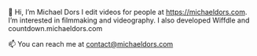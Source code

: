 👋 Hi, I’m Michael Dors
I edit videos for people at https://michaeldors.com. I’m interested in filmmaking and videography. I also developed Wiffdle and countdown.michaeldors.com

📫 You can reach me at contact@michaeldors.com

<!---
MichaelDors/MichaelDors is a ✨ special ✨ repository because its `README.md` (this file) appears on your GitHub profile.
You can click the Preview link to take a look at your changes.
--->
